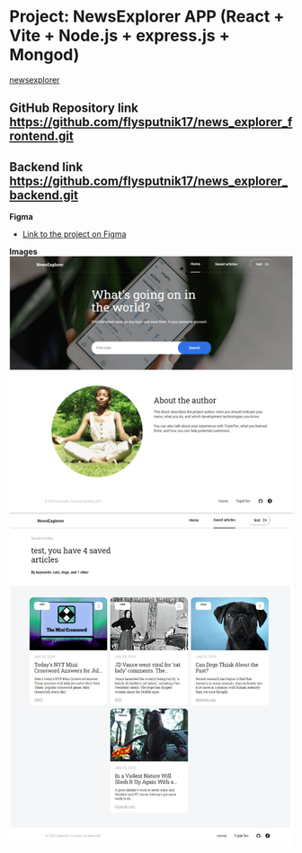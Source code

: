 # Project: NewsExplorer APP (React + Vite + Node.js + express.js + Mongod)

<a href="https://newsexplorer.jumpingcrab.com](https://news-explorer-frontend.vercel.app/" target="blank">newsexplorer</a>

## GitHub Repository link https://github.com/flysputnik17/news_explorer_frontend.git

## Backend link https://github.com/flysputnik17/news_explorer_backend.git

**Figma**

- [Link to the project on Figma](https://www.figma.com/design/3ottwMEhlBt95Dbn8dw1NH/Your-Final-Project?node-id=0-1&t=BHHlQaTgyMISbXrh-0)

**Images**  
![alt-text](./src/images/finalproject1.png)
![alt-text](./src/images/finalproject2.png)
